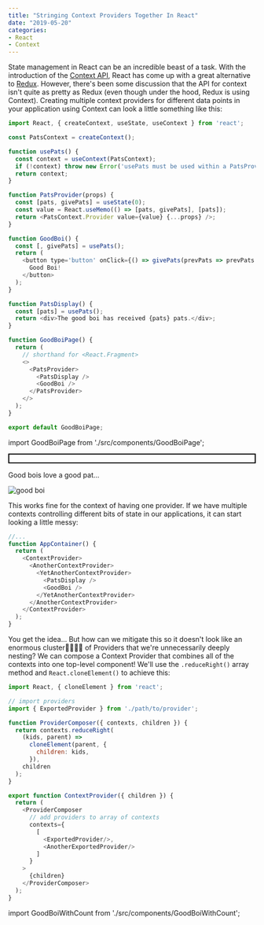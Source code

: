 ```yaml
---
title: "Stringing Context Providers Together In React"
date: "2019-05-20"
categories:
- React
- Context
---
```


State management in React can be an incredible beast of a task. With the introduction of the [Context API](https://reactjs.org/docs/context.html), React has come up with a great alternative to [Redux](https://redux.js.org). However, there's been some discussion that the API for context isn't quite as pretty as Redux (even though under the hood, Redux is using Context). Creating multiple context providers for different data points in your application using Context can look a little something like this:

```js
import React, { createContext, useState, useContext } from 'react';

const PatsContext = createContext();

function usePats() {
  const context = useContext(PatsContext);
  if (!context) throw new Error('usePats must be used within a PatsProvider');
  return context;
}

function PatsProvider(props) {
  const [pats, givePats] = useState(0);
  const value = React.useMemo(() => [pats, givePats], [pats]);
  return <PatsContext.Provider value={value} {...props} />;
}

function GoodBoi() {
  const [, givePats] = usePats();
  return (
    <button type='button' onClick={() => givePats(prevPats => prevPats + 1)}>
      Good Boi!
    </button>
  );
}

function PatsDisplay() {
  const [pats] = usePats();
  return <div>The good boi has received {pats} pats.</div>;
}

function GoodBoiPage() {
  return (
    // shorthand for <React.Fragment>
    <>
      <PatsProvider>
        <PatsDisplay />
        <GoodBoi />
      </PatsProvider>
    </>
  );
}

export default GoodBoiPage;

```

import GoodBoiPage from './src/components/GoodBoiPage';

<div style="border: 2px solid black; padding: 8px; margin-bottom: 15px;">
  <GoodBoiPage />
</div>

Good bois love a good pat...

![good boi](https://media.giphy.com/media/8P4SDAYxUNuk3HqIHb/giphy.gif)

This works fine for the context of having one provider. If we have multiple contexts controlling different bits of state in our applications, it can start looking a little messy:

```js
//...
function AppContainer() {
  return (
    <ContextProvider>
      <AnotherContextProvider>
        <YetAnotherContextProvider>
          <PatsDisplay />
          <GoodBoi />
        </YetAnotherContextProvider>
      </AnotherContextProvider>
    </ContextProvider>
  );
}
```

You get the idea... But how can we mitigate this so it doesn't look like an enormous cluster🤬🤬🤬🤬 of Providers that we're unnecessarily deeply nesting? We can compose a Context Provider that combines all of the contexts into one top-level component! We'll use the `.reduceRight()` array method and `React.cloneElement()` to achieve this:

```js
import React, { cloneElement } from 'react';

// import providers
import { ExportedProvider } from './path/to/provider';

function ProviderComposer({ contexts, children }) {
  return contexts.reduceRight(
    (kids, parent) =>
      cloneElement(parent, {
        children: kids,
      }),
    children
  );
}

export function ContextProvider({ children }) {
  return (
    <ProviderComposer
      // add providers to array of contexts
      contexts={
        [
          <ExportedProvider/>,
          <AnotherExportedProvider/>
        ]
      }
    >
      {children}
    </ProviderComposer>
  );
}
```

import GoodBoiWithCount from './src/components/GoodBoiWithCount';

<GoodBoiWithCount />
